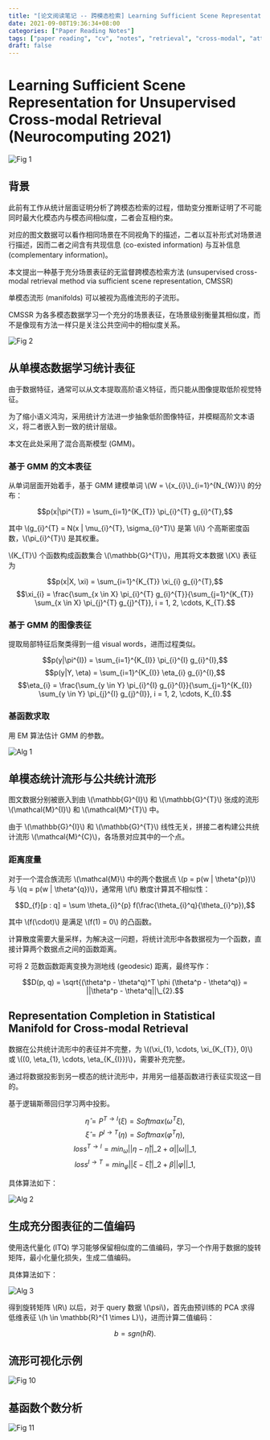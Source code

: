```yaml
---
title: "[论文阅读笔记 -- 跨模态检索] Learning Sufficient Scene Representation(Neurocomputing 2021)"
date: 2021-09-08T19:36:34+08:00
categories: ["Paper Reading Notes"]
tags: ["paper reading", "cv", "notes", "retrieval", "cross-modal", "attention", "unsupervised"]
draft: false
---
```


# Learning Sufficient Scene Representation for Unsupervised Cross-modal Retrieval (Neurocomputing 2021)

![Fig 1](/images/2021/PRN91/1.png)

## 背景

此前有工作从统计层面证明分析了跨模态检索的过程，借助变分推断证明了不可能同时最大化模态内与模态间相似度，二者会互相约束。  

对应的图文数据可以看作相同场景在不同视角下的描述，二者以互补形式对场景进行描述，因而二者之间含有共现信息 (co-existed information) 与互补信息 (complementary information)。  

本文提出一种基于充分场景表征的无监督跨模态检索方法 (unsupervised cross-modal retrieval method via sufficient scene representation, CMSSR)

单模态流形 (manifolds) 可以被视为高维流形的子流形。  

CMSSR 为各多模态数据学习一个充分的场景表征，在场景级别衡量其相似度，而不是像现有方法一样只是关注公共空间中的相似度关系。  

![Fig 2](/images/2021/PRN91/2.png)

## 从单模态数据学习统计表征

由于数据特征，通常可以从文本提取高阶语义特征，而只能从图像提取低阶视觉特征。  

为了缩小语义鸿沟，采用统计方法进一步抽象低阶图像特征，并模糊高阶文本语义，将二者嵌入到一致的统计层级。  

本文在此处采用了混合高斯模型 (GMM)。  

### 基于 GMM 的文本表征

从单词层面开始着手，基于 GMM 建模单词 \\(W = \\{x_{i}\\}\_{i=1}^{N_{W}}\\) 的分布：  

$$p(x|\pi^{T}) = \sum_{i=1}^{K_{T}} \pi_{i}^{T} g_{i}^{T},$$

其中 \\(g_{i}^{T} = N(x | \mu_{i}^{T}, \sigma_{i}^T)\\) 是第 \\(i\\) 个高斯密度函数，\\(\pi_{i}^{T}\\) 是其权重。  

\\(K_{T}\\) 个函数构成函数集合 \\(\mathbb{G}^{T}\\)，用其将文本数据 \\(X\\) 表征为  

$$p(x|X, \xi) = \sum_{i=1}^{K_{T}} \xi_{i} g_{i}^{T},$$
$$\xi_{i} = \frac{\sum_{x \in X} \pi_{i}^{T} g_{i}^{T}}{\sum_{j=1}^{K_{T}} \sum_{x \in X} \pi_{j}^{T} g_{j}^{T}}, i = 1, 2, \cdots, K_{T}.$$

### 基于 GMM 的图像表征

提取局部特征后聚类得到一组 visual words，进而过程类似。  

$$p(y|\pi^{I}) = \sum_{i=1}^{K_{I}} \pi_{i}^{I} g_{i}^{I},$$
$$p(y|Y, \eta) = \sum_{i=1}^{K_{I}} \eta_{i} g_{i}^{I},$$
$$\eta_{i} = \frac{\sum_{y \in Y} \pi_{i}^{I} g_{i}^{I}}{\sum_{j=1}^{K_{I}} \sum_{y \in Y} \pi_{j}^{I} g_{j}^{I}}, i = 1, 2, \cdots, K_{I}.$$

### 基函数求取

用 EM 算法估计 GMM 的参数。  

![Alg 1](/images/2021/PRN91/A1.png)

## 单模态统计流形与公共统计流形

图文数据分别被嵌入到由 \\(\mathbb{G}^{I}\\) 和 \\(\mathbb{G}^{T}\\) 张成的流形 \\(\mathcal{M}^{I}\\) 和 \\(\mathcal{M}^{T}\\) 中。  

由于 \\(\mathbb{G}^{I}\\) 和 \\(\mathbb{G}^{T}\\) 线性无关，拼接二者构建公共统计流形 \\(\mathcal{M}^{C}\\)，各场景对应其中的一个点。

### 距离度量

对于一个混合族流形 \\(\mathcal{M}\\) 中的两个数据点 \\(p = p(w | \theta^{p})\\) 与 \\(q = p(w | \theta^{q})\\)，通常用 \\(f\\) 散度计算其不相似性：  

$$D_{f}[p : q] = \sum \theta_{i}^{p} f(\frac{\theta_{i}^q}{\theta_{i}^p}),$$

其中 \\(f(\cdot)\\) 是满足 \\(f(1) = 0\\) 的凸函数。  

计算散度需要大量采样，为解决这一问题，将统计流形中各数据视为一个函数，直接计算两个数据点之间的函数距离。  

可将 2 范数函数距离变换为测地线 (geodesic) 距离，最终写作：  

$$D(p, q) = \sqrt{(\theta^p - \theta^q)^T \phi (\theta^p - \theta^q)} = ||\theta^p - \theta^q||\_{2}.$$

## Representation Completion in Statistical Manifold for Cross-modal Retrieval

数据在公共统计流形中的表征并不完整，为 \\((\xi_{1}, \cdots, \xi_{K_{T}}, 0)\\) 或 \\((0, \eta_{1}, \cdots, \eta_{K_{I}})\\)，需要补充完整。  

通过将数据投影到另一模态的统计流形中，并用另一组基函数进行表征实现这一目的。  

基于逻辑斯蒂回归学习两中投影。  

$$\hat{\eta} = P^{T \rightarrow I}(\xi) = Softmax(\omega^T \xi),$$
$$\hat{\xi} = P^{I \rightarrow T}(\eta) = Softmax(\varphi^T \eta),$$
$$loss^{T \rightarrow I} = min_{\omega} ||\eta - \hat{\eta}||\_{2} + \alpha ||\omega||\_{1},$$
$$loss^{I \rightarrow T} = min_{\varphi} ||\xi - \hat{\xi}||\_{2} + \beta ||\varphi||\_{1},$$

具体算法如下：  

![Alg 2](/images/2021/PRN91/A2.png)

## 生成充分图表征的二值编码

使用迭代量化 (ITQ) 学习能够保留相似度的二值编码，学习一个作用于数据的旋转矩阵，最小化量化损失，生成二值编码。  

具体算法如下：  

![Alg 3](/images/2021/PRN91/A3.png)

得到旋转矩阵 \\(R\\) 以后，对于 query 数据 \\(\psi\\)，首先由预训练的 PCA 求得低维表征 \\(h \in \mathbb{R}^{1 \times L}\\)，进而计算二值编码：  

$$b = sgn(hR).$$

## 流形可视化示例

![Fig 10](/images/2021/PRN91/10.png)

## 基函数个数分析

![Fig 11](/images/2021/PRN91/11.png)
